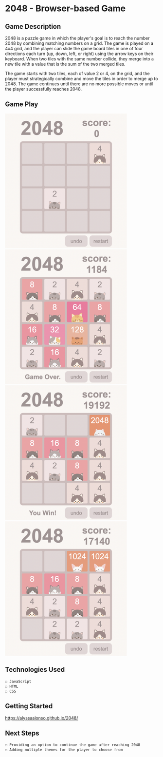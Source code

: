 # 2048 - Browser-based Game

## Game Description

2048 is a puzzle game in which the player's goal is to reach the number 2048 by combining matching numbers on a grid. The game is played on a 4x4 grid, and the player can slide the game board tiles in one of four directions each turn (up, down, left, or right) using the arrow keys on their keyboard. When two tiles with the same number collide, they merge into a new tile with a value that is the sum of the two merged tiles.

The game starts with two tiles, each of value 2 or 4, on the grid, and the player must strategically combine and move the tiles in order to merge up to 2048. The game continues until there are no more possible moves or until the player successfully reaches 2048.

## Game Play

<img src="./assets/images/gameplay1.png" width="400">
<img src="./assets/images/gameplay2.png" width="400">
<img src="./assets/images/gameplay4.png" width="400">
<img src="./assets/images/gameplay3.png" width="400">

## Technologies Used

    ☐ JavaScript
    ☐ HTML
    ☐ CSS

## Getting Started

https://alyssaalonso.github.io/2048/

## Next Steps

    ☐ Providing an option to continue the game after reaching 2048
    ☐ Adding multiple themes for the player to choose from

